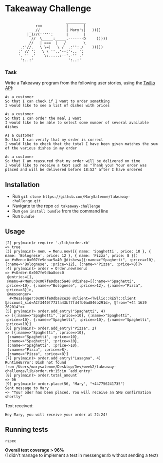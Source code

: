 Takeaway Challenge
==================
```
                            _________
              r==           |       |
           _  //            | Mary's|   ))))
          |_)//(''''':      |       |
            //  \_____:_____.-------D     )))))
           //   | ===  |   /        \
       .:'//.   \ \=|   \ /  .:'':./    )))))
      :' // ':   \ \ ''..'--:'-.. ':
      '. '' .'    \:.....:--'.-'' .'
       ':..:'                ':..:'

 ```

### Task
Write a Takeaway program from the following user stories, using the [Twilio API](https://www.twilio.com/sms/api):
```
As a customer
So that I can check if I want to order something
I would like to see a list of dishes with prices

As a customer
So that I can order the meal I want
I would like to be able to select some number of several available dishes

As a customer
So that I can verify that my order is correct
I would like to check that the total I have been given matches the sum of the various dishes in my order

As a customer
So that I am reassured that my order will be delivered on time
I would like to receive a text such as "Thank you! Your order was placed and will be delivered before 18:52" after I have ordered
```



## Installation

- Run `git clone https://github.com/MarySalemme/takeaway-challenge.git`
- Navigate to the repo `cd takeaway-challenge`
- Run `gem install bundle` from the command line
- Run `bundle`

## Usage
```
[2] pry(main)> require './lib/order.rb'
=> true
[3] pry(main)> menu = Menu.new([{ name: 'Spaghetti', price: 10 }, { name: 'Bolognese', price: 12 }, { name: 'Pizza', price: 8 }])
=> #<Menu:0x007fe9dbac5a40 @dishes=[{:name=>"Spaghetti", :price=>10}, {:name=>"Bolognese", :price=>12}, {:name=>"Pizza", :price=>8}]>
[4] pry(main)> order = Order.new(menu)
=> #<Order:0x007fe9dba8cec0
 @entries=[],
 @menu=#<Menu:0x007fe9dbac5a40 @dishes=[{:name=>"Spaghetti", :price=>10}, {:name=>"Bolognese", :price=>12}, {:name=>"Pizza", :price=>8}]>,
 @messenger=
  #<Messenger:0x007fe9dba8ce20 @client=<Twilio::REST::Client @account_sid=ACf3440f773fa43bf7fd4fb0ad846b291d>, @from="+44 1639 262014">>
[5] pry(main)> order.add_entry("Spaghetti", 4)
=> [{:name=>"Spaghetti", :price=>10}, {:name=>"Spaghetti", :price=>10}, {:name=>"Spaghetti", :price=>10}, {:name=>"Spaghetti", :price=>10}]
[6] pry(main)> order.add_entry("Pizza", 2)
=> [{:name=>"Spaghetti", :price=>10},
 {:name=>"Spaghetti", :price=>10},
 {:name=>"Spaghetti", :price=>10},
 {:name=>"Spaghetti", :price=>10},
 {:name=>"Pizza", :price=>8},
 {:name=>"Pizza", :price=>8}]
[7] pry(main)> order.add_entry("Lasagna", 4)
RuntimeError: Dish not found
from /Users/marysalemme/Desktop/Dev/week2/takeaway-challenge/lib/order.rb:15:in `add_entry'
[8] pry(main)> order.total_amount
=> 56
[9] pry(main)> order.place(56, "Mary", "+447756241735")
Sent message to Mary
=> "Your oder has been placed. You will receive an SMS confirmation shortly"
```
Text received:
```
Hey Mary, you will receive your order at 22:24!

```
## Running tests

`rspec`

**Overall test coverage > 96%**  
(I didn't manage to implement a test in messenger.rb without sending a text)
